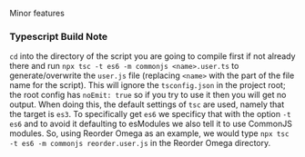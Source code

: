 Minor features

### Typescript Build Note
`cd` into the directory of the script you are going to compile first if not already there and run `npx tsc -t es6 -m commonjs <name>.user.ts` to generate/overwrite the `user.js` file (replacing `<name>` with the part of the file name for the script). This will ignore the `tsconfig.json` in the project root; the root config has `noEmit: true` so if you try to use it then you will get no output. When doing this, the default settings of `tsc` are used, namely that the target is `es3`. To specifically get `es6` we specificy that with the option `-t es6` and to avoid it defaulting to esModules we also tell it to use CommonJS modules. So, using Reorder Omega as an example, we would type `npx tsc -t es6 -m commonjs reorder.user.js` in the Reorder Omega directory.
